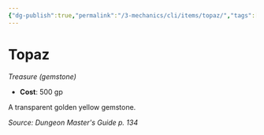 ```yaml
---
{"dg-publish":true,"permalink":"/3-mechanics/cli/items/topaz/","tags":["ttrpg-cli/compendium/src/5e/dmg","ttrpg-cli/item/gear/treasure-gemstone","ttrpg-cli/item/rarity/none"]}
---
```


# Topaz
*Treasure (gemstone)*  


- **Cost**: 500 gp

A transparent golden yellow gemstone.

*Source: Dungeon Master's Guide p. 134*